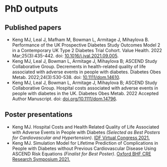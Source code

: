 # PhD outputs 

## Published papers 

- Keng MJ, Leal J, Mafham M, Bowman L, Armitage J, Mihaylova B. Performance of the UK Prospective Diabetes Study Outcomes Model 2 in a Contemporary UK Type 2 Diabetes Trial Cohort. Value Health. 2022 Mar;25(3):435-442. doi: [10.1016/j.jval.2021.09.005](https://doi.org/10.1016/j.jval.2021.09.005).
- Keng MJ, Leal J, Bowman L, Armitage J, Mihaylova B; ASCEND Study Collaborative Group. Decrements in health-related quality of life associated with adverse events in people with diabetes. Diabetes Obes Metab. 2022;24(3):530-538. doi: [10.1111/dom.14610](https://doi.org/10.1111/dom.14610).
- Keng MJ, Leal J, Bowman L, Armitage J, Mihaylova B; ASCEND Study Collaborative Group. Hospital costs associated with adverse events in people with diabetes in the UK. Diabetes Obes Metab. 2022 Accepted Author Manuscript. doi: [doi.org/10.1111/dom.14796](https://doi.org/10.1111/dom.14796).


## Poster presentations 

- Keng MJ. Hospital Costs and Health Related Quality of Life Associated with Adverse Events in People with Diabetes _(Selected as Best Posters for Cardiovascular and Hypertension)_. [IDF Virtual Congress 2021.](https://doi.org/10.26226/morressier.617c37317c09fc044a975210)
- Keng MJ. Simulation Model for Lifetime Prediction of Complications in People with Diabetes without Previous Cardiovascular Disease Using ASCEND Risk Equations _(Finalist for Best Poster)_. [Oxford BHF CRE Research Symposium 2021.](https://github.com/mjkeng/phd_presentations/blob/main/2021-11%20BHF%20symposium_poster.pdf)


